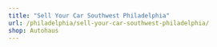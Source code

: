 ```yaml
---
title: "Sell Your Car Southwest Philadelphia"
url: /philadelphia/sell-your-car-southwest-philadelphia/
shop: Autohaus
---
```

